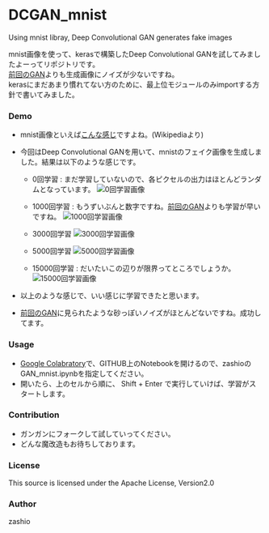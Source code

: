 # DCGAN_mnist
Using mnist libray, Deep Convolutional GAN generates fake images

mnist画像を使って、kerasで構築したDeep Convolutional GANを試してみましたよーってリポジトリです。  
[前回のGAN](https://github.com/zashio/GAN_mnist)よりも生成画像にノイズが少ないですね。  
kerasにまだあまり慣れてない方のために、最上位モジュールのみimportする方針で書いてみました。

### Demo
- mnist画像といえば[こんな感じ](https://upload.wikimedia.org/wikipedia/commons/2/27/MnistExamples.png)ですよね。(Wikipediaより)
- 今回はDeep Convolutional GANを用いて、mnistのフェイク画像を生成しました。結果は以下のような感じです。

  - 0回学習 : まだ学習していないので、各ピクセルの出力はほとんどランダムとなっています。
![0回学習画像](https://github.com/zashio/DCGAN_mnist/blob/master/savefig/0.png)

  - 1000回学習 : もうずいぶんと数字ですね。[前回のGAN](https://github.com/zashio/GAN_mnist)よりも学習が早いですね。
![1000回学習画像](https://github.com/zashio/DCGAN_mnist/blob/master/savefig/1000.png)

  - 3000回学習
![3000回学習画像](https://github.com/zashio/DCGAN_mnist/blob/master/savefig/3000.png)

  - 5000回学習
![5000回学習画像](https://github.com/zashio/DCGAN_mnist/blob/master/savefig/5000.png)

  - 15000回学習 : だいたいこの辺りが限界ってところでしょうか。
![15000回学習画像](https://github.com/zashio/DCGAN_mnist/blob/master/savefig/15000.png)

- 以上のような感じで、いい感じに学習できたと思います。
- [前回のGAN](https://github.com/zashio/GAN_mnist)に見られたような砂っぽいノイズがほとんどないですね。成功してます。

### Usage
- [Google Colabratory](https://colab.research.google.com/)で、GITHUB上のNotebookを開けるので、zashioのGAN_mnist.ipynbを指定してください。
- 開いたら、上のセルから順に、 Shift + Enter で実行していけば、学習がスタートします。

### Contribution
- ガンガンにフォークして試していってください。
- どんな魔改造もお待ちしております。

### License
This source is licensed under the Apache License, Version2.0

### Author
zashio
